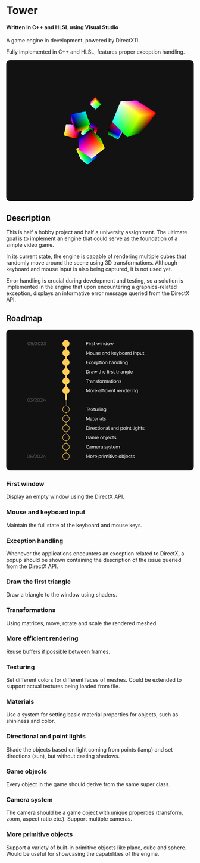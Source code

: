 # Tower

#### Written in C++ and HLSL using Visual Studio

A game engine in development, powered by DirectX11.

Fully implemented in C++ and HLSL, features proper exception handling.

![Screenshot](images/Screenshot.png "Screenshot")

## Description

This is half a hobby project and half a university assignment. The ultimate goal is to implement an engine that could serve as the foundation of a simple video game.

In its current state, the engine is capable of rendering multiple cubes that randomly move around the scene using 3D transformations. Although keyboard and mouse input is also being captured, it is not used yet.

Error handling is crucial during development and testing, so a solution is implemented in the engine that upon encountering a graphics-related exception, displays an informative error message queried from the DirectX API.


## Roadmap

![Roadmap of the project](images/Roadmap.png "Roadmap")

### First window

Display an empty window using the DirectX API.

### Mouse and keyboard input

Maintain the full state of the keyboard and mouse keys.

### Exception handling

Whenever the applications encounters an exception related to DirectX, a popup should be shown containing the description of the issue queried from the DirectX API.

### Draw the first triangle

Draw a triangle to the window using shaders.

### Transformations

Using matrices, move, rotate and scale the rendered meshed.

### More efficient rendering

Reuse buffers if possible between frames.

### Texturing

Set different colors for different faces of meshes. Could be extended to support actual textures being loaded from file.

### Materials

Use a system for setting basic material properties for objects, such as shininess and color.

### Directional and point lights

Shade the objects based on light coming from points (lamp) and set directions (sun), but without casting shadows.

### Game objects

Every object in the game should derive from the same super class.

### Camera system

The camera should be a game object with unique properties (transform, zoom, aspect ratio etc.). Support multiple cameras.

### More primitive objects

Support a variety of built-in primitive objects like plane, cube and sphere. Would be useful for showcasing the capabilities of the engine.
